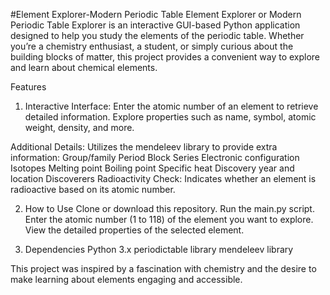 #Element Explorer-Modern Periodic Table
Element Explorer or Modern Periodic Table Explorer is an interactive GUI-based Python application designed to help you study the elements of the periodic table. Whether you’re a chemistry enthusiast, 
a student, or simply curious about the building blocks of matter, this project provides a convenient way to explore and learn about chemical elements.

Features
1. Interactive Interface:
  Enter the atomic number of an element to retrieve detailed information.
  Explore properties such as name, symbol, atomic weight, density, and more.

  Additional Details:
  Utilizes the mendeleev library to provide extra information:
            Group/family
            Period
            Block
            Series
            Electronic configuration
            Isotopes
            Melting point
            Boiling point
            Specific heat
            Discovery year and location
            Discoverers
            Radioactivity Check:
            Indicates whether an element is radioactive based on its atomic number.

2. How to Use
  Clone or download this repository.
  Run the main.py script.
  Enter the atomic number (1 to 118) of the element you want to explore.
  View the detailed properties of the selected element.

3. Dependencies
    Python 3.x
    periodictable library
    mendeleev library

This project was inspired by a fascination with chemistry and the desire to make learning about elements engaging and accessible. 
